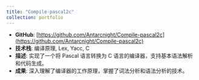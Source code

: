 ```yaml
---
title: "Compile-pascal2c"
collection: portfolio
---
```


- **GitHub**: [https://github.com/Antarcnight/Compile-pascal2c](https://github.com/Antarcnight/Compile-pascal2c)  
- **技术栈**: 编译原理, Lex, Yacc, C  
- **描述**: 实现了一个将 Pascal 语言转换为 C 语言的编译器，支持基本语法解析和代码生成。  
- **成果**: 深入理解了编译器的工作原理，掌握了词法分析和语法分析的技术。
